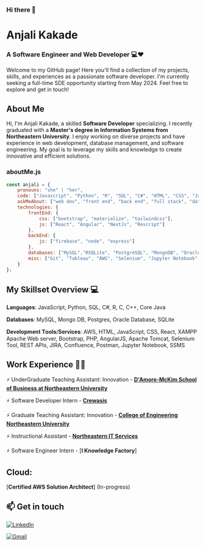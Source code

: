 ### Hi there 👋

<!--

Here are some ideas to get you started:

- 🔭 I’m currently working on ...
- 🌱 I’m currently learning ...
- 👯 I’m looking to collaborate on ...
- 🤔 I’m looking for help with ...
- 💬 Ask me about ...
- 📫 How to reach me: ...
- 😄 Pronouns: ...
- ⚡ Fun fact: ...
-->


<!-- section - intro -->



# Anjali Kakade
### A Software Engineer and Web Developer 💻❤️
Welcome to my GitHub page! Here you'll find a collection of my projects, skills, and experiences as a passionate software developer. I'm currently seeking a full-time SDE opportunity starting from May 2024. Feel free to explore and get in touch!

## About Me
Hi, I'm Anjali Kakade, a skilled **Software Developer** specializing. I recently graduated with a **Master's degree in Information Systems from Northeastern University**. I enjoy working on diverse projects and have experience in web development, database management, and software engineering. My goal is to leverage my skills and knowledge to create innovative and efficient solutions.

<!--![](https://komarev.com/ghpvc/?username=anjalikakade&color=green) -->



### aboutMe.js

```javascript
const anjali = {
    pronouns: "she" | "her",
    code: ["Javascript", "Python", "R", "SQL", "C#", "HTML", "CSS", "Java"],
    askMeAbout: ["web dev", "front end", "back end", "full stack", "data analytics", "tech", "coffee"],
    technologies: {
        frontEnd: {
            css: ["bootstrap", "materialize", "tailwindcss"],
            js: ["React", "Angular", "NextJs", "Rescript"]
        },
        backEnd: {
            js: ["firebase", "node", "express"]
        },
        databases: ["MySQL","RSQLite", "PostgreSQL", "MongoDB", "Oracle"],
        misc: ["Git", "Tableau", "AWS", "Selenium", "Jupyter Notebook", "Cypress"]
    }
};
```


<!-- section - skills -->

## My Skillset Overview 💻

𝐋𝐚𝐧𝐠𝐮𝐚𝐠𝐞𝐬: JavaScript, Python, SQL, C#, R, C, C++, Core Java 

𝐃𝐚𝐭𝐚𝐛𝐚𝐬𝐞𝐬: MySQL, Mongo DB, Postgres, Oracle Database, SQLite  

𝐃𝐞𝐯𝐞𝐥𝐨𝐩𝐦𝐞𝐧𝐭 𝐓𝐨𝐨𝐥𝐬/𝐒𝐞𝐫𝐯𝐢𝐜𝐞𝐬: AWS, HTML, JavaScript, CSS, React, XAMPP Apache Web server, Bootstrap, PHP, AngularJS, Apache Tomcat, Selenium Tool, REST APIs, JIRA, Confluence, Postman, Jupyter Notebook, SSMS 

<!-- Python . C++ . C . SQL . HTML . CSS . BOOTSTRAP

Pytorch . Keras . Tensorflow . Computer Vision . Natural Language Processing . Deep Learning

Amazon Web Services (AWS) . Google Cloud Compute (GCP) . Microsoft Azure
 -->
<!-- section - skills -->

<!-- section - job details -->

## Work Experience 👩‍💼
⚡️ UnderGraduate Teaching Assistant: Innovation - [**D'Amore-McKim School of Business at Northeastern University**](https://damore-mckim.northeastern.edu/)

⚡️ Software Developer Intern - [**Crewasis**](https://crewasis.ai/)

⚡️ Graduate Teaching Assistant: Innovation - [**College of Engineering Northeastern University**](https://coe.northeastern.edu/)

⚡️ Instructional Assistant - [**Northeastern IT Services**](https://its.northeastern.edu/)

⚡️ Software Engineer Intern - [**I Knowledge Factory**]

## Cloud:

[**Certified AWS Solution Architect**] (In-progress)


## 📫 Get in touch

<a href="https://www.linkedin.com/in/anjali-kakade/"><img alt="LinkedIn" src="https://img.shields.io/badge/linkedin%20-%230077B5.svg?&style=flat&logo=linkedin&logoColor=white"/></a> &nbsp;

<a href="mailto:anjalikakade6@gmail.com"><img alt="Gmail" src="https://img.shields.io/badge/Gmail-D14836?style=flat&logo=gmail&logoColor=white" /></a> &nbsp;
